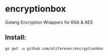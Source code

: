 # encryptionbox
Golang Encryption Wrappers for RSA & AES

## Install:
`go get -u github.com/aliforever/encryptionbox`
